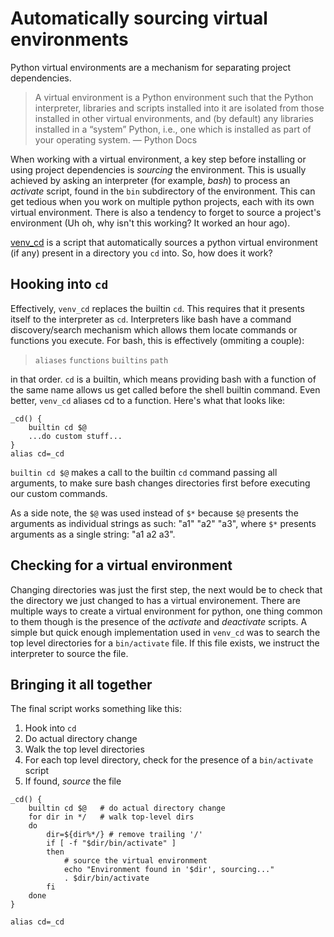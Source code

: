 # Automatically sourcing virtual environments
Python virtual environments are a mechanism for separating project dependencies.
> A virtual environment is a Python environment such that the Python interpreter, libraries and scripts installed into it are isolated from those installed in other virtual environments, and (by default) any libraries installed in a “system” Python, i.e., one which is installed as part of your operating system. — Python Docs

When working with a virtual environment, a key step before installing or using project dependencies is *sourcing* the environment.
This is usually achieved by asking an interpreter (for example, *bash*) to process an *activate* script, found in the ```bin``` subdirectory of the environment.
This can get tedious when you work on multiple python projects, each with its own virtual environment. There is also a tendency to forget to source a project's environment (Uh oh, why isn't this working? It worked an hour ago).

[venv_cd](https://github.com/thealamu/venv_cd) is a script that automatically sources a python virtual environment (if any) present in a directory you ```cd``` into. So, how does it work?

## Hooking into ```cd```
Effectively, ```venv_cd``` replaces the builtin ```cd```. This requires that it presents itself to the interpreter as ```cd```.
Interpreters like bash have a command discovery/search mechanism which allows them locate commands or functions you execute. For bash, this is effectively (ommiting a couple): 
> ```aliases``` ```functions``` ```builtins``` ```path```

in that order. ```cd``` is a builtin, which means providing bash with a function of the same name allows us get called before the shell builtin command. Even better, ```venv_cd``` aliases cd to a function. Here's what that looks like:
```shell
_cd() {
    builtin cd $@
    ...do custom stuff...
}
alias cd=_cd
```
```builtin cd $@``` makes a call to the builtin ```cd``` command passing all arguments, to make sure bash changes directories first before executing our custom commands.

As a side note, the ```$@``` was used instead of ```$*``` because ```$@``` presents the arguments as individual strings as such: "a1" "a2" "a3", where ```$*``` presents arguments as a single string: "a1 a2 a3".

## Checking for a virtual environment
Changing directories was just the first step, the next would be to check that the directory we just changed to has a virtual environement. There are multiple ways to create a virtual environment for python, one thing common to them though is the presence of the *activate* and *deactivate* scripts.
A simple but quick enough implementation used in ```venv_cd``` was to search the top level directories for a ```bin/activate``` file. If this file exists, we instruct the interpreter to source the file.

## Bringing it all together
The final script works something like this:
1. Hook into ```cd```
2. Do actual directory change
3. Walk the top level directories
4. For each top level directory, check for the presence of a ```bin/activate``` script
5. If found, *source* the file

```shell
_cd() {
	builtin cd $@	# do actual directory change
	for dir in */	# walk top-level dirs
	do
		dir=${dir%*/} # remove trailing '/'
		if [ -f "$dir/bin/activate" ]
		then
			# source the virtual environment
			echo "Environment found in '$dir', sourcing..."
			. $dir/bin/activate
		fi
	done
}

alias cd=_cd
```
